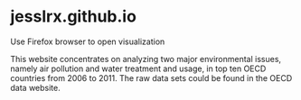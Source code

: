 # jesslrx.github.io

Use Firefox browser to open visualization

This website concentrates on analyzing two major environmental issues, namely air pollution and water treatment and usage, in top ten OECD countries from 2006 to 2011. The raw data sets could be found in the OECD data website. 
